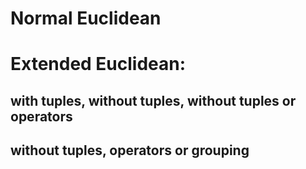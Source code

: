 # Normal Euclidean
# Extended Euclidean:
## with tuples, without tuples, without tuples or operators
## without tuples, operators or grouping
